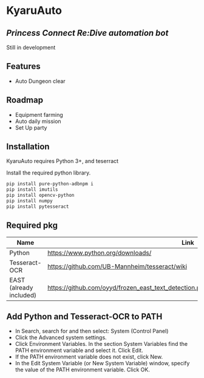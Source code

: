 # KyaruAuto
## _Princess Connect Re:Dive automation bot_

Still in development
## Features
- Auto Dungeon clear

## Roadmap
- Equipment farming
- Auto daily mission
- Set Up party

## Installation
KyaruAuto requires Python 3+, and teserract

Install the required python library.
```sh
pip install pure-python-adbnpm i
pip install imutils
pip install opencv-python
pip install numpy
pip install pytesseract
```


## Required pkg

| Name | Link |
| ------ | ------ |
| Python | https://www.python.org/downloads/ |
| Tesseract-OCR | https://github.com/UB-Mannheim/tesseract/wiki |
| EAST (already included) | https://github.com/oyyd/frozen_east_text_detection.pb/blob/master/frozen_east_text_detection.pb |


## Add Python and Tesseract-OCR to PATH
- In Search, search for and then select: System (Control Panel)
- Click the Advanced system settings.
- Click Environment Variables. In the section System Variables find the PATH environment variable and select it. Click Edit. 
- If the PATH environment variable does not exist, click New.
- In the Edit System Variable (or New System Variable) window, specify the value of the PATH environment variable. Click OK. 
